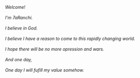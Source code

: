 *_Welcome!_*  <br><br>
*_I'm 7aRanchi._* <br><br>
*_I believe in God._* <br><br>
*_I believe I have a reason to come to this rapidly changing world._* <br><br>
*_I hope there will be no more opression and wars._* <br><br>
*_And one day,_* <br><br>
*_One day I will fufill my value somehow._*

